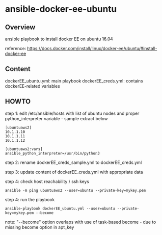 # ansible-docker-ee-ubuntu

## Overview
ansible playbook to install docker EE on ubuntu 16.04

reference: https://docs.docker.com/install/linux/docker-ee/ubuntu/#install-docker-ee


## Content
dockerEE_ubuntu.yml: main playbook 
dockerEE_creds.yml: contains dockerEE-related variables 


## HOWTO

step 1: edit /etc/ansible/hosts with list of ubuntu nodes and proper python_interpreter variable - sample extract below

```
[ubuntuaws2]
10.1.1.10
10.1.1.11
10.1.1.12

[ubuntuaws2:vars]
ansible_python_interpreter=/usr/bin/python3
```




step 2: rename dockerEE_creds_sample.yml to dockerEE_creds.yml

step 3: update content of dockerEE_creds.yml with appropriate data

step 4: check host reachability / ssh keys 

```
ansible -m ping ubuntuaws2 --user=ubuntu --private-key=mykey.pem
```

step 4: run the playbook 

```
ansible-playbook dockerEE_ubuntu.yml --user=ubuntu --private-key=mykey.pem --become
```


note: "--become" option overlaps with use of task-based become - due to missing become option in apt_key

